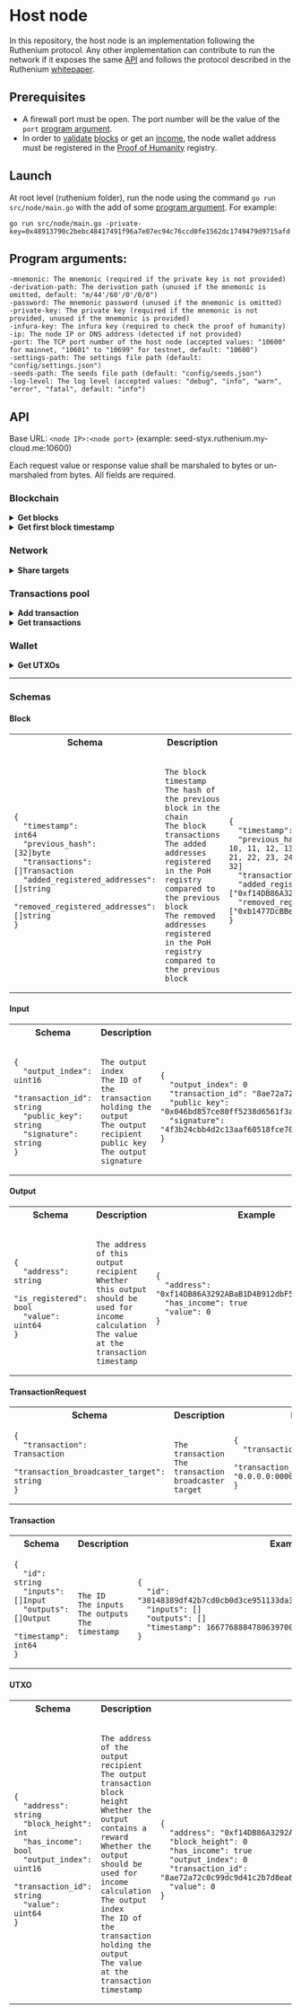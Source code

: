 # Host node
In this repository, the host node is an implementation following the Ruthenium protocol. Any other implementation can contribute to run the network if it exposes the same [API](#api) and follows the protocol described in the Ruthenium [whitepaper](https://github.com/my-cloud/ruthenium/wiki/Whitepaper).

## Prerequisites
* A firewall port must be open. The port number will be the value of the `port` [program argument](#program-arguments).
* In order to [validate](https://github.com/my-cloud/ruthenium/wiki/Whitepaper#validation) [blocks](https://github.com/my-cloud/ruthenium/wiki/Whitepaper#block) or get an [income](https://github.com/my-cloud/ruthenium/wiki/Whitepaper#income), the node wallet address must be registered in the [Proof of Humanity](https://github.com/my-cloud/ruthenium/wiki/Whitepaper#proof-of-humanity) registry.

## Launch
At root level (ruthenium folder), run the node using the command `go run src/node/main.go` with the add of some [program argument](#program-arguments). For example:
```
go run src/node/main.go -private-key=0x48913790c2bebc48417491f96a7e07ec94c76ccd0fe1562dc1749479d9715afd
```

## Program arguments:
```
-mnemonic: The mnemonic (required if the private key is not provided)
-derivation-path: The derivation path (unused if the mnemonic is omitted, default: "m/44'/60'/0'/0/0")
-password: The mnemonic password (unused if the mnemonic is omitted)
-private-key: The private key (required if the mnemonic is not provided, unused if the mnemonic is provided)
-infura-key: The infura key (required to check the proof of humanity)
-ip: The node IP or DNS address (detected if not provided)
-port: The TCP port number of the host node (accepted values: "10600" for mainnet, "10601" to "10699" for testnet, default: "10600")
-settings-path: The settings file path (default: "config/settings.json")
-seeds-path: The seeds file path (default: "config/seeds.json")
-log-level: The log level (accepted values: "debug", "info", "warn", "error", "fatal", default: "info")
```
  
## API
Base URL: `<node IP>:<node port>` (example: seed-styx.ruthenium.my-cloud.me:10600)

Each request value or response value shall be marshaled to bytes or un-marshaled from bytes. All fields are required.

### Blockchain
<details>
<summary><b>Get blocks</b></summary>

![/blocks](https://img.shields.io/badge//blocks-dimgray?style=flat-square)

*Description*: Get the blocks starting from the given height (returned blocks array size is limited).
  * **request value:** 64 bits unsigned integer block height
  * **response value:** Array of [blocks](#block)
</details>
<details>
<summary><b>Get first block timestamp</b></summary>

![/first-block-timestamp](https://img.shields.io/badge//first--block--timestamp-dimgray?style=flat-square)

*Description*: Get the first block timestamp.
  * **request value:** *none*
  * **response value:** 64 bits integer timestamp in nanoseconds
</details>

### Network
<details>
<summary><b>Share targets</b></summary>

![/targets](https://img.shields.io/badge//targets-dimgray?style=flat-square)

*Description:* Share known validator node targets.
* **request value:** Array of target strings (IP and port, *e.g.* ["0.0.0.0:0000", "1.1.1.1:1111"])
* **response value:** *none*
</details>

### Transactions pool
<details>
<summary><b>Add transaction</b></summary>

![/transaction](https://img.shields.io/badge//transaction-dimgray?style=flat-square)

*Description:* Add a transaction to the transactions pool.
* **request value:** [TransactionRequest](#transactionrequest)
* **response value:** *none*
</details>
<details>
<summary><b>Get transactions</b></summary>

![/transactions](https://img.shields.io/badge//transactions-dimgray?style=flat-square)

*Description:* Get all the transactions of the current transactions pool.
* **request value:** *none*
* **response value:** Array of [transactions](#transaction)
</details>

### Wallet
<details>
<summary><b>Get UTXOs</b></summary>

![/utxos](https://img.shields.io/badge//utxos-dimgray?style=flat-square)

*Description:* Get all the UTXOs for the given wallet address.
* **request value:** wallet address string
* **response value:** Array of [UTXOs](#utxo)
</details>

---

### Schemas

#### Block
<table>
<th>
Schema
</th>
<th>
Description
</th>
<th>
Example
</th>
<tr>
<td>

```
{
  "timestamp":                    int64
  "previous_hash":                [32]byte
  "transactions":                 []Transaction
  "added_registered_addresses":   []string
  "removed_registered_addresses": []string
}
```
</td>
<td>

```

The block timestamp
The hash of the previous block in the chain
The block transactions
The added addresses registered in the PoH registry compared to the previous block
The removed addresses registered in the PoH registry compared to the previous block

```
</td>
<td>

```
{
  "timestamp": 1667768884780639700
  "previous_hash": [1, 2, 3, 4, 5, 6, 7, 8, 9, 10, 11, 12, 13, 14, 15, 16, 17, 18, 19, 20, 21, 22, 23, 24, 25, 26, 27, 28, 29, 30, 31, 32]
  "transactions": []
  "added_registered_addresses": ["0xf14DB86A3292ABaB1D4B912dbF55e8abc112593a"]
  "removed_registered_addresses": ["0xb1477DcBBea001a339a92b031d14a011e36D008F"]
}
```
</td>
</tr>
</table>

#### Input
<table>
<th>
Schema
</th>
<th>
Description
</th>
<th>
Example
</th>
<tr>
<td>

```
{
  "output_index":   uint16
  "transaction_id": string
  "public_key":     string
  "signature":      string
}
```
</td>
<td>

```

The output index
The ID of the transaction holding the output
The output recipient public key
The output signature

```
</td>
<td>

```
{
  "output_index": 0
  "transaction_id": "8ae72a72c0c99dc9d41c2b7d8ea67b5a2de25ff4463b1a53816ba179947ce77d"
  "public_key": "0x046bd857ce80ff5238d6561f3a775802453c570b6ea2cbf93a35a8a6542b2edbe5f625f9e3fbd2a5df62adebc27391332a265fb94340fb11b69cf569605a5df782"
  "signature": "4f3b24cbb4d2c13aaf60518fce70409fd29e1668db1c2109c0eac58427c203df59788bade6d5f3eb9df161b4ed3de451bac64f4c54e74578d69caf8cd401a38f"
}
```
</td>
</tr>
</table>

#### Output
<table>
<th>
Schema
</th>
<th>
Description
</th>
<th>
Example
</th>
<tr>
<td>

```
{
  "address":       string
  "is_registered": bool
  "value":         uint64
}
```
</td>
<td>

```

The address of this output recipient
Whether this output should be used for income calculation
The value at the transaction timestamp

```
</td>
<td>

```
{
  "address": "0xf14DB86A3292ABaB1D4B912dbF55e8abc112593a"
  "has_income": true
  "value": 0
}
```
</td>
</tr>
</table>

#### TransactionRequest
<table>
<th>
Schema
</th>
<th>
Description
</th>
<th>
Example
</th>
<tr>
<td>

```
{
  "transaction":                    Transaction
  "transaction_broadcaster_target": string
}
```
</td>
<td>

```

The transaction
The transaction broadcaster target

```
</td>
<td>

```
{
  "transaction": {}
  "transaction_broadcaster_target": "0.0.0.0:0000"
}
```
</td>
</tr>
</table>

#### Transaction
<table>
<th>
Schema
</th>
<th>
Description
</th>
<th>
Example
</th>
<tr>
<td>

```
{
  "id":        string
  "inputs":    []Input
  "outputs":   []Output
  "timestamp": int64
}
```
</td>
<td>

```

The ID
The inputs
The outputs
The timestamp

```
</td>
<td>

```
{
  "id": "30148389df42b7cd0cb0d3ce951133da3f36ff4e1581d108da1ee05bacad64b7"
  "inputs": []
  "outputs": []
  "timestamp": 1667768884780639700
}
```
</td>
</tr>
</table>

#### UTXO
<table>
<th>
Schema
</th>
<th>
Description
</th>
<th>
Example
</th>
<tr>
<td>

```
{
  "address":        string
  "block_height":   int
  "has_income":     bool
  "output_index":   uint16
  "transaction_id": string
  "value":          uint64
}
```
</td>
<td>

```

The address of the output recipient
The output transaction block height
Whether the output contains a reward
Whether the output should be used for income calculation
The output index
The ID of the transaction holding the output
The value at the transaction timestamp

```
</td>
<td>

```
{
  "address": "0xf14DB86A3292ABaB1D4B912dbF55e8abc112593a"
  "block_height": 0
  "has_income": true
  "output_index": 0
  "transaction_id": "8ae72a72c0c99dc9d41c2b7d8ea67b5a2de25ff4463b1a53816ba179947ce77d"
  "value": 0
}
```
</td>
</tr>
</table>

[1]: https://go.dev/blog/gob "Gobs official documentation"

